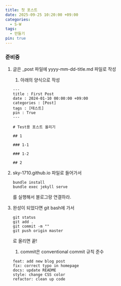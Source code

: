 ```yaml
---
title: 첫 포스트
date: 2025-09-25 10:20:00 +09:00
categories:
  - S-W
tags:
  - 만들기
pin: true
---
```


### 준비중
1. 글은 _post 파일에 yyyy-mm-dd-title.md 파일로 작성

    1. 아래의 양식으로 작성
    ```
    ---
    title : First Post
    date : 2024-01-10 00:00:00 +09:00
    categories : [Post]
    tags : [테스트]
    pin : True
    ---
    ```
    ```
    # Test용 포스트 올리기

    ## 1

    ### 1-1

    ### 1-2

    ## 2
    ```
    

2. sky-1710.github.io 파일로 들어가서 
    ```
    bundle install 
    bundle exec jekyll serve
    ```
    를 실행해서 블로그랑 연결하라.

3. 완성이 되었다면 git bash에 가서
    ```
    git status 
    git add .
    git commit -m ""
    git push origin master
    ```
    로 올리면 끝!

    1. commit은 conventional commit 규칙 준수
    
    ```
    feat: add new blog post
    fix: correct typo in homepage
    docs: update README
    style: change CSS color
    refactor: clean up code
    ```




